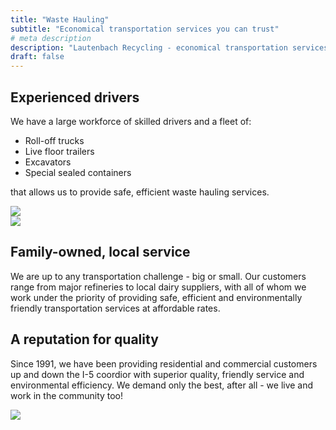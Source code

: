 ```yaml
---
title: "Waste Hauling"
subtitle: "Economical transportation services you can trust"
# meta description
description: "Lautenbach Recycling - economical transportation services you can trust"
draft: false
---
```


<div class="container">
    <div class="row">
        <div class="col-6">
            <h2>Experienced drivers</h2>
            <p>We have a large workforce of skilled drivers and a fleet of: </p>
            <ul>
                <li>Roll-off trucks</li>
                <li>Live floor trailers</li>
                <li>Excavators</li>
                <li>Special sealed containers</li>
            </ul>
            <p>that allows us to provide safe, efficient waste hauling services.
        </div>
        <div class="col-6">
            <img class="img-fluid" data-sal="fade" data-sal-duration="1500" src="../images/transportation-cover.jpg">
        </div>
    </div>
</div>

<div class="container">
    <div class="row">
        <div class="col-6">
            <img class="img-fluid" data-sal="fade" data-sal-duration="1500" src="../images/trucks/tankers-at-night.JPG">
        </div>
        <div class="col-6">
            <h2>Family-owned, local service</h2>
            <p>
                We are up to any transportation challenge - big or small. Our customers range from major refineries to local dairy suppliers, with all of whom we work under the priority of providing safe, efficient and environmentally friendly transportation services at affordable rates.
            </p>
        </div>
    </div>
</div>

<div class="container">
    <div class="row">
        <div class="col-6">
            <h2>A reputation for quality</h2>
            <p>
                Since 1991, we have been providing residential and commercial customers up and down the I-5 coordior with superior quality, friendly service and environmental efficiency. 
                We demand only the best, after all - we live and work in the community too!
            </p>
        </div>
        <div class="col-6">
            <img class="img-fluid" data-sal="fade" dadta-sal-duration="1500" src="../images/trucks/line-of-trucks.jpg">
        </div>
    </div>
</div>
